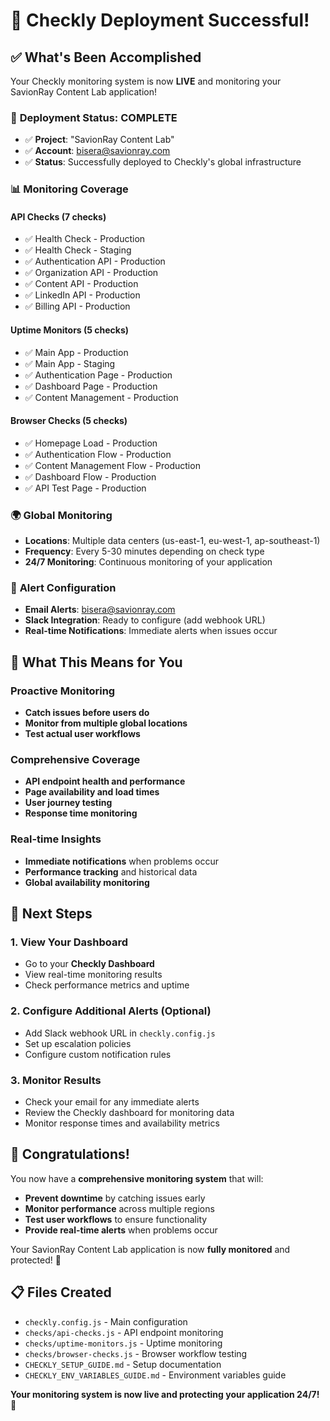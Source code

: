 # 🎉 Checkly Deployment Successful!

## ✅ What's Been Accomplished

Your Checkly monitoring system is now **LIVE** and monitoring your SavionRay Content Lab application!

### 🚀 **Deployment Status: COMPLETE**
- ✅ **Project**: "SavionRay Content Lab" 
- ✅ **Account**: bisera@savionray.com
- ✅ **Status**: Successfully deployed to Checkly's global infrastructure

### 📊 **Monitoring Coverage**

#### **API Checks** (7 checks)
- ✅ Health Check - Production
- ✅ Health Check - Staging  
- ✅ Authentication API - Production
- ✅ Organization API - Production
- ✅ Content API - Production
- ✅ LinkedIn API - Production
- ✅ Billing API - Production

#### **Uptime Monitors** (5 checks)
- ✅ Main App - Production
- ✅ Main App - Staging
- ✅ Authentication Page - Production
- ✅ Dashboard Page - Production
- ✅ Content Management - Production

#### **Browser Checks** (5 checks)
- ✅ Homepage Load - Production
- ✅ Authentication Flow - Production
- ✅ Content Management Flow - Production
- ✅ Dashboard Flow - Production
- ✅ API Test Page - Production

### 🌍 **Global Monitoring**
- **Locations**: Multiple data centers (us-east-1, eu-west-1, ap-southeast-1)
- **Frequency**: Every 5-30 minutes depending on check type
- **24/7 Monitoring**: Continuous monitoring of your application

### 🔔 **Alert Configuration**
- **Email Alerts**: bisera@savionray.com
- **Slack Integration**: Ready to configure (add webhook URL)
- **Real-time Notifications**: Immediate alerts when issues occur

## 🎯 **What This Means for You**

### **Proactive Monitoring**
- **Catch issues before users do**
- **Monitor from multiple global locations**
- **Test actual user workflows**

### **Comprehensive Coverage**
- **API endpoint health and performance**
- **Page availability and load times**
- **User journey testing**
- **Response time monitoring**

### **Real-time Insights**
- **Immediate notifications** when problems occur
- **Performance tracking** and historical data
- **Global availability monitoring**

## 🚀 **Next Steps**

### **1. View Your Dashboard**
- Go to your **Checkly Dashboard**
- View real-time monitoring results
- Check performance metrics and uptime

### **2. Configure Additional Alerts** (Optional)
- Add Slack webhook URL in `checkly.config.js`
- Set up escalation policies
- Configure custom notification rules

### **3. Monitor Results**
- Check your email for any immediate alerts
- Review the Checkly dashboard for monitoring data
- Monitor response times and availability metrics

## 🎉 **Congratulations!**

You now have a **comprehensive monitoring system** that will:
- **Prevent downtime** by catching issues early
- **Monitor performance** across multiple regions
- **Test user workflows** to ensure functionality
- **Provide real-time alerts** when problems occur

Your SavionRay Content Lab application is now **fully monitored** and protected! 🚀

## 📋 **Files Created**
- `checkly.config.js` - Main configuration
- `checks/api-checks.js` - API endpoint monitoring
- `checks/uptime-monitors.js` - Uptime monitoring
- `checks/browser-checks.js` - Browser workflow testing
- `CHECKLY_SETUP_GUIDE.md` - Setup documentation
- `CHECKLY_ENV_VARIABLES_GUIDE.md` - Environment variables guide

**Your monitoring system is now live and protecting your application 24/7!** 🎯


